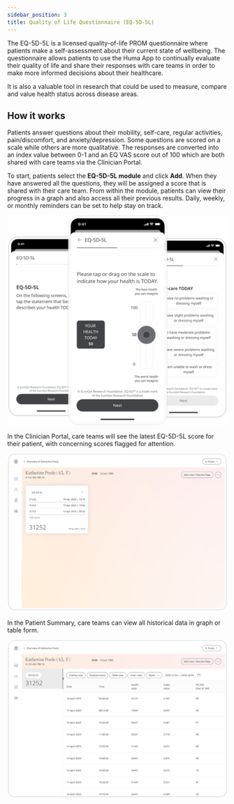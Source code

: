 ```yaml
---
sidebar_position: 3
title: Quality of Life Questionnaire (EQ-5D-5L)
---
```


The EQ-5D-5L is a licensed quality-of-life PROM questionnaire where patients make a self-assessment about their current state of wellbeing. The questionnaire allows patients to use the Huma App to continually evaluate their quality of life and share their responses with care teams in order to make more informed decisions about their healthcare.

 It is also a valuable tool in research that could be used to measure, compare and value health status across disease areas.

## How it works

Patients answer questions about their mobility, self-care, regular activities, pain/discomfort, and anxiety/depression. Some questions are scored on a scale while others are more qualitative. The responses are converted into an index value between 0-1 and an EQ VAS score out of 100 which are both shared with care teams via the Clinician Portal.

To start, patients select the **EQ-5D-5L module** and click **Add**. When they have answered all the questions, they will be assigned a score that is shared with their care team. From within the module, patients can view their progress in a graph and also access all their previous results. Daily, weekly, or monthly reminders can be set to help stay on track. 

![Adding the EQ-5D-5L](./assets/eq-5d-5l.png)

In the Clinician Portal, care teams will see the latest EQ-5D-5L score for their patient, with concerning scores flagged for attention.

![EQ-5D-5L in the Clinician Portal](./assets/cp-patient-summary-eq-5d-5l.png)

In the Patient Summary, care teams can view all historical data in graph or table form.

![EQ-5D-5L in the Clinician Portal](./assets/cp-module-details-eq-5d-5l.png)
